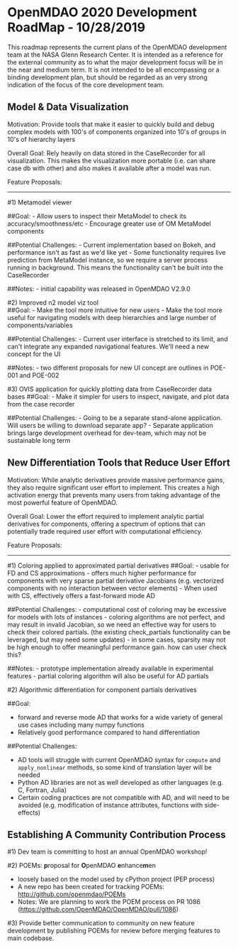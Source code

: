 OpenMDAO 2020 Development RoadMap - 10/28/2019
=============================================

This roadmap represents the current plans of the OpenMDAO development team at the NASA Glenn Research Center. 
It is intended as a reference for the external community as to what the major development focus will be in the near and medium term.
It is not intended to be all encompassing or a binding development plan, 
but should be regarded as an very strong indication of the focus of the core development team. 


Model & Data Visualization 
---------------------------
Motivation: Provide tools that make it easier to quickly build and debug complex 
models with 100's of components organized into 10's of groups in 10's of hierarchy layers

Overall Goal: Rely heavily on data stored in the CaseRecorder for all visualization. 
This makes the visualization more portable (i.e. can share case db with other) and 
also makes it available after a model was run. 

Feature Proposals:
******************

#1) Metamodel viewer   

##Goal:
    - Allow users to inspect their MetaModel to check its accuracy/smoothness/etc 
    - Encourage greater use of OM MetaModel components 

##Potential Challenges:
    - Current implementation based on Bokeh, and performance isn't as fast as we'd like yet 
    - Some functionality requires live prediction from MetaModel instance, 
      so we require a server process running in background. 
      This means the functionality can't be built into the CaseRecorder

##Notes: 
    - initial capability was released in OpenMDAO V2.9.0


#2) Improved n2 model viz tool  
##Goal:
    - Make the tool more intuitive for new users 
    - Make the tool more useful for navigating models with deep hierarchies 
      and large number of components/variables 

##Potential Challenges:
    - Current user interface is stretched to its limit, and can't 
      integrate any expanded navigational features. We'll need a new concept 
      for the UI 

##Notes:
    - two different proposals for new UI concept are outlines in POE-001 and POE-002

#3) OVIS application for quickly plotting data from CaseRecorder data bases
##Goal: 
    - Make it simpler for users to inspect, navigate, and plot data from the case recorder 

##Potential Challenges: 
    - Going to be a separate stand-alone application. Will users be willing to download separate app? 
    - Separate application brings large development overhead for dev-team, 
      which may not be sustainable long term


New Differentiation Tools that Reduce User Effort
--------------------------------------------------

Motivation: While analytic derivatives provide massive performance gains, 
they also require significant user effort to implement. 
This creates a high activation energy that prevents many users from taking advantage of the most powerful feature of OpenMDAO. 

Overall Goal: Lower the effort required to implement analytic partial derivatives for components, 
offering a spectrum of options that can potentially trade required user effort with computational efficiency. 

Feature Proposals: 
******************

#1) Coloring applied to approximated partial derivatives 
##Goal: 
    - usable for FD and CS approximations 
    - offers much higher performance for components with very sparse partial derivative Jacobians 
      (e.g. vectorized components with no interaction between vector elements)
    - When used with CS, effectively offers a fast-forward mode AD

##Potential Challenges: 
    - computational cost of coloring may be excessive for models with lots of instances 
    - coloring algorithms are not perfect, and may result in invalid Jacobian, 
      so we need an effective way for users to check their colored partials. 
      (the existing check_partials functionality can be leveraged, but may need some updates)
    - in some cases, sparsity may not be high enough to offer meaningful performance gain. 
      how can user check this? 

##Notes: 
    - prototype implementation already available in experimental features 
    - partial coloring algorithm will also be useful for AD partials


#2) Algorithmic differentiation for component partials derivatives
    
##Goal: 
- forward and reverse mode AD that works for a wide variety of general use cases including many numpy functions 
- Relatively good performance compared to hand differentiation

##Potential Challenges: 
- AD tools will struggle with current OpenMDAO syntax for `compute` and `apply_nonlinear` methods, 
  so some kind of translation layer will be needed
- Python AD libraries are not as well developed as other languages (e.g. C, Fortran, Julia)
- Certain coding practices are not compatible with AD, and will need to be avoided (e.g. modification of instance attributes, functions with side-effects)


Establishing A Community Contribution Process
----------------------------------------------

#1) Dev team is committing to host an annual OpenMDAO workshop! 

#2) POEMs: **p**roposal for **O**penMDAO **e**nhance**m**en
- loosely based on the model used by cPython project (PEP process)
- A new repo has been created for tracking POEMs: 
  http://github.com/openmdao/POEMs
- Notes: We are planning to work the POEM process on PR 1086 (https://github.com/OpenMDAO/OpenMDAO/pull/1086)

#3) Provide better communication to community on new feature development by publishing POEMs for review before merging features to main codebase. 








